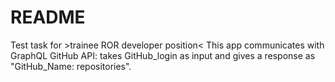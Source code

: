# README

Test task for >trainee ROR developer position<
This app communicates with GraphQL GitHub API:
 takes GitHub_login as input and 
 gives a response as "GitHub_Name: repositories".

